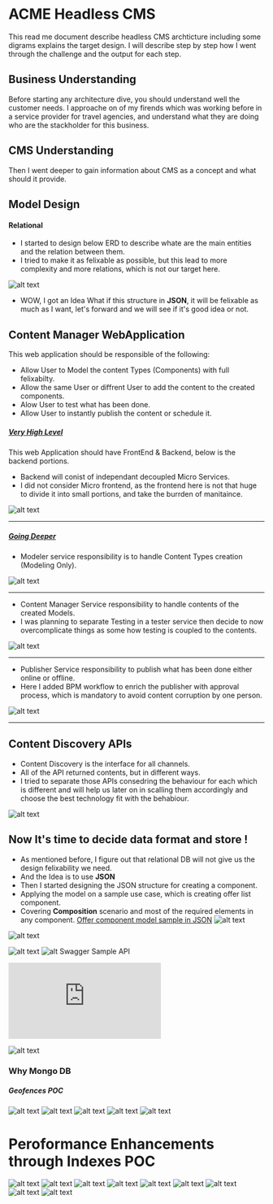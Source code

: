 # ACME Headless CMS
This read me document describe headless CMS archticture including some digrams explains the target design.
I will describe step by step how I went through the challenge and the output for each step.

## Business Understanding
Before starting any architecture dive, you should understand well the customer needs.
I approache on of my firends which was working before in a service provider for travel agencies, and understand what they are doing who are the stackholder for this business.

## CMS Understanding
Then I went deeper to gain information about CMS as a concept and what should it provide.

## Model Design
#### Relational
- I started to design below ERD to describe whate are the main entities and the relation between them.
- I tried to make it as felixable as possible, but this lead to more complexity and more relations, which is not our target here.

![alt text](https://github.com/ramyhasaan/architecture-challenge/blob/main/artifacts/ERD.png)
- WOW, I got an Idea What if this structure in <b>JSON</b>, it will be felixable as much as I want, let's forward and we will see if it's good idea or not.

## Content Manager WebApplication
This web application should be responsible of the following:
- Allow User to Model the content Types (Components) with full felixabilty.
- Allow the same User or diffrent User to add the content to the created components.
- Alow User to test what has been done.
- Allow User to instantly publish the content or schedule it.

##### <ins>Very High Level</ins>
This web Application should have FrontEnd & Backend, below is the backend portions.
* Backend will conist of independant decoupled Micro Services.
* I did not consider Micro frontend, as the frontend here is not that huge to divide it into small portions, and take the burrden of manitaince.

![alt text](https://github.com/ramyhasaan/architecture-challenge/blob/main/artifacts/CMWA.png)
______________________________________________________________________________________________________________________________________________________________
##### <ins>Going Deeper</ins>
- Modeler service responsibility is to handle Content Types creation (Modeling Only).

![alt text](https://github.com/ramyhasaan/architecture-challenge/blob/main/artifacts/Modeler.png)
______________________________________________________________________________________________________________________________________________________________
- Content Manager Service responsibility to handle contents of the created Models.
- I was planning to separate Testing in a tester service then decide to now overcomplicate things as some how testing is coupled to the contents.

![alt text](https://github.com/ramyhasaan/architecture-challenge/blob/main/artifacts/ContentManager.png)
______________________________________________________________________________________________________________________________________________________________
- Publisher Service responsibility to publish what has been done either online or offline.
- Here I added BPM workflow to enrich the publisher with approval process, which is mandatory to avoid content corruption by one person.

![alt text](https://github.com/ramyhasaan/architecture-challenge/blob/main/artifacts/Publisher.png)
______________________________________________________________________________________________________________________________________________________________
## Content Discovery APIs
- Content Discovery is the interface for all channels.
- All of the API returned contents, but in different ways.
- I tried to separate those APIs consedring the behaviour for each which is different and will help us later on in scalling them accordingly and choose the best technology fit with the behabiour.

![alt text](https://github.com/ramyhasaan/architecture-challenge/blob/main/artifacts/ContentDiscovery2.png)

## Now It's time to decide data format and store !
- As mentioned before, I figure out that relational DB will not give us the design felixability we need.
- And the Idea is to use <b>JSON</b>
- Then I started designing the JSON structure for creating a component.
- Applying the model on a sample use case, which is creating offer list component.
- Covering <b>Composition</b> scenario and most of the required elements in any component.
[Offer component model sample in JSON](https://github.com/ramyhasaan/architecture-challenge/blob/main/artifacts/model.json) 
![alt text](https://github.com/ramyhasaan/architecture-challenge/blob/main/artifacts/componentModel.PNG)




![alt text](https://github.com/ramyhasaan/architecture-challenge/blob/main/artifacts/CMSGUI.png)

![alt text](https://github.com/ramyhasaan/architecture-challenge/blob/main/artifacts/componentsInquirySwagger.PNG)
![alt Swagger Sample API](https://github.com/ramyhasaan/architecture-challenge/blob/main/artifacts/componentsInquiryAPI.yaml)



![alt offer component content sample](https://github.com/ramyhasaan/architecture-challenge/blob/main/artifacts/content.json)

![alt text](https://github.com/ramyhasaan/architecture-challenge/blob/main/artifacts/allTogether.png)

### Why Mongo DB
##### Geofences POC
![alt text](https://github.com/ramyhasaan/architecture-challenge/blob/main/artifacts/mongodb/importgeo.PNG)
![alt text](https://github.com/ramyhasaan/architecture-challenge/blob/main/artifacts/mongodb/importgeo2.PNG)
![alt text](https://github.com/ramyhasaan/architecture-challenge/blob/main/artifacts/mongodb/importgeo3.PNG)
![alt text](https://github.com/ramyhasaan/architecture-challenge/blob/main/artifacts/mongodb/importgeo4.PNG)
![alt text](https://github.com/ramyhasaan/architecture-challenge/blob/main/artifacts/mongodb/importgeo5.PNG)

# Peroformance Enhancements through Indexes POC
![alt text](https://github.com/ramyhasaan/architecture-challenge/blob/main/artifacts/mongodb/componentsPefromance1.PNG)
![alt text](https://github.com/ramyhasaan/architecture-challenge/blob/main/artifacts/mongodb/componentsPefromance2.PNG)
![alt text](https://github.com/ramyhasaan/architecture-challenge/blob/main/artifacts/mongodb/componentsPefromance3.PNG)
![alt text](https://github.com/ramyhasaan/architecture-challenge/blob/main/artifacts/mongodb/componentsPefromance4.PNG)
![alt text](https://github.com/ramyhasaan/architecture-challenge/blob/main/artifacts/mongodb/componentsPefromance5.PNG)
![alt text](https://github.com/ramyhasaan/architecture-challenge/blob/main/artifacts/mongodb/componentsPefromance6.PNG)
![alt text](https://github.com/ramyhasaan/architecture-challenge/blob/main/artifacts/mongodb/componentsPefromance7.PNG)
![alt text](https://github.com/ramyhasaan/architecture-challenge/blob/main/artifacts/mongodb/componentsPefromance8.PNG)
![alt text](https://github.com/ramyhasaan/architecture-challenge/blob/main/artifacts/mongodb/componentsPefromance9.PNG)

